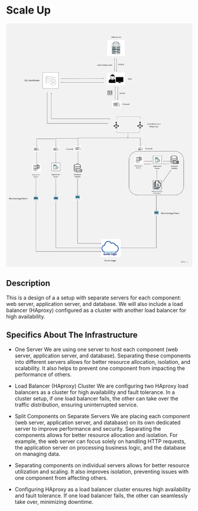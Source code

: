# Scale Up
![Web Infrastructure](https://github.com/alxandrkgb/alx-system_engineering-devops/blob/master/0x09-web_infrastructure_design/3-scale_up.jpg) 



## Description

This is a design of a a setup with separate servers for each component: web server, application server, and database. We will also include a load balancer (HAproxy) configured as a cluster with another load balancer for high availability.



## Specifics About The Infrastructure

- One Server
We are using one server to host each component (web server, application server, and database). Separating these components into different servers allows for better resource allocation, isolation, and scalability. It also helps to prevent one component from impacting the performance of others.

- Load Balancer (HAproxy) Cluster
We are configuring two HAproxy load balancers as a cluster for high availability and fault tolerance. In a cluster setup, if one load balancer fails, the other can take over the traffic distribution, ensuring uninterrupted service.

- Split Components on Separate Servers
We are placing each component (web server, application server, and database) on its own dedicated server to improve performance and security. Separating the components allows for better resource allocation and isolation. For example, the web server can focus solely on handling HTTP requests, the application server on processing business logic, and the database on managing data.

- Separating components on individual servers allows for better resource utilization and scaling. It also improves isolation, preventing issues with one component from affecting others.

- Configuring HAproxy as a load balancer cluster ensures high availability and fault tolerance. If one load balancer fails, the other can seamlessly take over, minimizing downtime.

